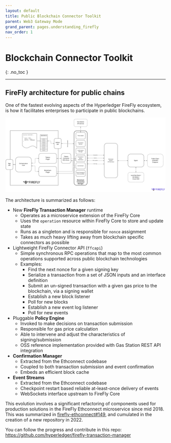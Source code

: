 ```yaml
---
layout: default
title: Public Blockchain Connector Toolkit
parent: Web3 Gateway Mode
grand_parent: pages.understanding_firefly
nav_order: 1
---
```


# Blockchain Connector Toolkit
{: .no_toc }

---

## FireFly architecture for public chains

One of the fastest evolving aspects of the Hyperledger FireFly ecosystem, is how it facilitates
enterprises to participate in public blockchains.

[![FireFly Public Transaction Architecture](../../../images/firefly_transaction_manager.jpg)](https://github.com/hyperledger/firefly-transaction-manager)

The architecture is summarized as follows:

- New **FireFly Transaction Manager** runtime
  - Operates as a microservice extension of the FireFly Core
  - Uses the `operation` resource within FireFly Core to store and update state
  - Runs as a singleton and is responsible for `nonce` assignment
  - Takes as much heavy lifting away from blockchain specific connectors as possible
- Lightweight FireFly Connector API (`ffcapi`)
  - Simple synchronous RPC operations that map to the most common operations supported across public blockchain technologies
  - Examples:
    - Find the next nonce for a given signing key
    - Serialize a transaction from a set of JSON inputs and an interface definition
    - Submit an un-signed transaction with a given gas price to the blockchain, via a signing wallet
    - Establish a new block listener
    - Poll for new blocks
    - Establish a new event log listener
    - Poll for new events
- Pluggable **Policy Engine**
  - Invoked to make decisions on transaction submission
  - Responsible for gas price calculation
  - Able to intervene and adjust the characteristics of signing/submission
  - OSS reference implementation provided with Gas Station REST API integration
- **Confirmation Manager**
  - Extracted from the Ethconnect codebase
  - Coupled to both transaction submission and event confirmation
  - Embeds an efficient block cache
- **Event Streams**
  - Extracted from the Ethconnect codebase
  - Checkpoint restart based reliable at-least-once delivery of events
  - WebSockets interface upstream to FireFly Core

This evolution involves a significant refactoring of components used for production solutions in the FireFly Ethconnect
microservice since mid 2018. This was summarized in [firefly-ethconnect#149](https://github.com/hyperledger/firefly-ethconnect/issues/149),
and cumulated in the creation of a new repository in 2022.

You can follow the progress and contribute in this repo: https://github.com/hyperledger/firefly-transaction-manager